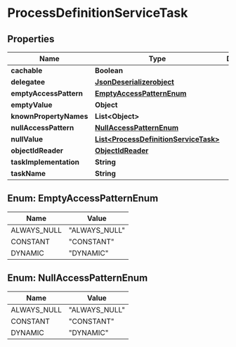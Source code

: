 
# ProcessDefinitionServiceTask

## Properties
Name | Type | Description | Notes
------------ | ------------- | ------------- | -------------
**cachable** | **Boolean** |  |  [optional]
**delegatee** | [**JsonDeserializerobject**](JsonDeserializerobject.md) |  |  [optional]
**emptyAccessPattern** | [**EmptyAccessPatternEnum**](#EmptyAccessPatternEnum) |  |  [optional]
**emptyValue** | **Object** |  |  [optional]
**knownPropertyNames** | **List&lt;Object&gt;** |  |  [optional]
**nullAccessPattern** | [**NullAccessPatternEnum**](#NullAccessPatternEnum) |  |  [optional]
**nullValue** | [**List&lt;ProcessDefinitionServiceTask&gt;**](ProcessDefinitionServiceTask.md) |  |  [optional]
**objectIdReader** | [**ObjectIdReader**](ObjectIdReader.md) |  |  [optional]
**taskImplementation** | **String** |  |  [optional]
**taskName** | **String** |  |  [optional]


<a name="EmptyAccessPatternEnum"></a>
## Enum: EmptyAccessPatternEnum
Name | Value
---- | -----
ALWAYS_NULL | &quot;ALWAYS_NULL&quot;
CONSTANT | &quot;CONSTANT&quot;
DYNAMIC | &quot;DYNAMIC&quot;


<a name="NullAccessPatternEnum"></a>
## Enum: NullAccessPatternEnum
Name | Value
---- | -----
ALWAYS_NULL | &quot;ALWAYS_NULL&quot;
CONSTANT | &quot;CONSTANT&quot;
DYNAMIC | &quot;DYNAMIC&quot;



